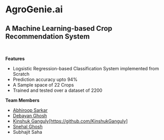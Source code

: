 # AgroGenie.ai
<h2>A Machine Learning-based Crop Recommendation System</h2><br>

**Features**         
<ul>
<li>Logsistic Regression-based Classification System implemented from Scratch 
<li>Prediction accuracy upto 94%
<li>A Sample space of 22 Crops
<li>Trained and tested over a dataset of 2200
</ul>

**Team Members**

<ul>
  <li><a href="https://github.com/Abhiroop2004">Abhiroop Sarkar</li>
  <li>Debayan Ghosh</li>
  <li>Kinshuk Ganguly[https://github.com/KinshukGanguly]</li>
  <li><a href="https://github.com/IWontTellMyName">Snehal Ghosh</a>
  <li>Subhajit Saha</li>
</ul>
